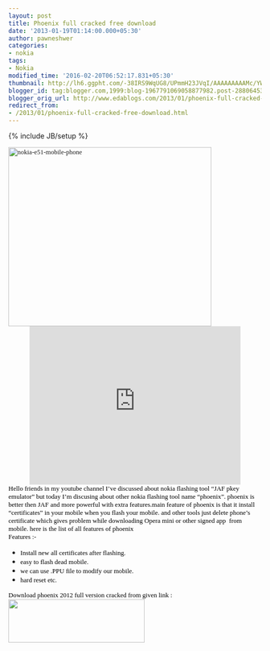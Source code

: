 ```yaml
---
layout: post
title: Phoenix full cracked free download
date: '2013-01-19T01:14:00.000+05:30'
author: pawneshwer
categories:
- nokia
tags:
- Nokia
modified_time: '2016-02-20T06:52:17.831+05:30'
thumbnail: http://lh6.ggpht.com/-38IRS9WqUG8/UPmmH23JVqI/AAAAAAAAAMc/YWOttCJqoNo/s72-c/nokia-e51-mobile-phone_thumb.jpg?imgmax=800
blogger_id: tag:blogger.com,1999:blog-1967791069058877982.post-2880645321550727350
blogger_orig_url: http://www.edablogs.com/2013/01/phoenix-full-cracked-free-download.html
redirect_from:
- /2013/01/phoenix-full-cracked-free-download.html
---
```


{% include JB/setup %}

<div dir="ltr" style="text-align: left;" trbidi="on"><span style="color: black; font-family: Verdana; font-size: small;"><a href="http://lh4.ggpht.com/-D6uhYt2lqeY/UPmmGUQlpcI/AAAAAAAAAMY/lHddGismqvg/s1600-h/nokia-e51-mobile-phone%25255B1%25255D.jpg"><img alt="nokia-e51-mobile-phone" border="0" height="356" src="http://lh6.ggpht.com/-38IRS9WqUG8/UPmmH23JVqI/AAAAAAAAAMc/YWOttCJqoNo/nokia-e51-mobile-phone_thumb.jpg?imgmax=800" style="background-image: none; border-bottom: 0px; border-left: 0px; border-right: 0px; border-top: 0px; display: inline; padding-left: 0px; padding-right: 0px; padding-top: 0px;" title="nokia-e51-mobile-phone" width="404" /></a></span><br /><center><iframe frameborder="0" height="315" src="http://www.youtube.com/embed/wb4O3wv_qOY" width="420"></iframe></center><span style="color: black; font-family: Verdana; font-size: small;">Hello friends in my youtube channel I’ve discussed about nokia flashing tool “JAF pkey emulator” but today I’m discusing about other nokia flashing tool name “phoenix”. phoenix is better then JAF and more powerful with extra features.main feature of phoenix is that it install “certificates” in your mobile when you flash your mobile. and other tools just delete phone’s certificate which gives problem while downloading Opera mini or other signed app&nbsp; from mobile. here is the list of all features of phoenix</span><br /><span style="color: black; font-family: Verdana; font-size: small;">Features :-</span><br /><ul><li><span style="color: black; font-family: Verdana; font-size: small;">Install new all certificates after flashing.</span> </li><li><span style="color: black; font-family: Verdana; font-size: small;">easy to flash dead mobile.</span> </li><li><span style="color: black; font-family: Verdana; font-size: small;">we can use .PPU file to modify our mobile.</span> </li><li><span style="color: black; font-family: Verdana; font-size: small;">hard reset etc.</span> </li></ul><span style="color: black; font-family: Verdana; font-size: small;">Download phoenix 2012 full version cracked from given link :</span><br /><a href="http://www.adrive.com/public/3SGFUR/Phoenix%20Service%20Software%202012.04.003.47798%20cracked.zip"><img alt="" class="aligncenter size-full wp-image-439" height="86" src="http://3.bp.blogspot.com/-vQV6zwNxpUE/UPWY2eKOzMI/AAAAAAAAAB8/6yZA33zOCcw/s1600/download_button.jpg" title="download file" width="271" /></a>  </div>